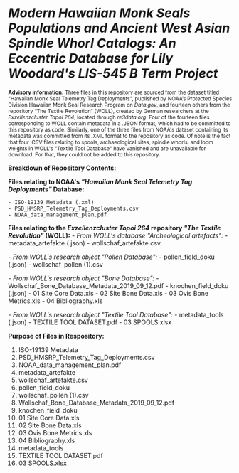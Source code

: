 # ***Modern Hawaiian Monk Seals Populations and Ancient West Asian Spindle Whorl Catalogs: An Eccentric Database for Lily Woodard's LIS-545 B Term Project***

<sub> **Advisory information:** Three files in this repository are sourced from the dataset titled “Hawaiian Monk Seal Telemetry Tag Deployments", published by NOAA’s Protected Species Division Hawaiian Monk Seal Research Program on *Data.gov*, and fourteen others from the repository “The Textile Revolution” (WOLL), created by German researchers at the *Exzellenzcluster Topoi 264*, located through *re3data.org*. Four of the fourteen files corresponding to WOLL contain metadata in a .JSON format, which had to be committed to this repository as code. Similarly, one of the three files from NOAA's dataset containing its metadata was committed from its .XML format to the repository as code. Of note is the fact that four .CSV files relating to spools, archaeological sites, spindle whorls, and loom weights in WOLL's "Textile Tool Database" have vanished and are unavailable for download. For that, they could not be added to this repository.</sub>

**Breakdown of Repository Contents:**

**Files relating to NOAA's *"Hawaiian Monk Seal Telemetry Tag Deployments"* Database:**

    - ISO-19139 Metadata (.xml)
    - PSD_HMSRP_Telemetry_Tag_Deployments.csv
    - NOAA_data_management_plan.pdf

**Files relating to the *Exzellenzcluster Topoi 264* repository *"The Textile Revolution"* (WOLL):**
  *- From WOLL's database "Archeological artefacts":*
    - metadata_artefakte (.json)
    - wollschaf_artefakte.csv
    
 *- From WOLL's research object "Pollen Database":*
    - pollen_field_doku (.json)
    - wollschaf_pollen (1).csv
    
  *- From WOLL's research object "Bone Database":*
    - Wollschaf_Bone_Database_Metadata_2019_09_12.pdf
    - knochen_field_doku (.json)
    - 01 Site Core Data.xls
    - 02 Site Bone Data.xls
    - 03 Ovis Bone Metrics.xls
    - 04 Bibliography.xls
    
  *- From WOLL's research object "Textile Tool Database":*
    - metadata_tools (.json)
    - TEXTILE TOOL DATASET.pdf
    - 03 SPOOLS.xlsx

**Purpose of Files in Respository:**
1) ISO-19139 Metadata 
2) PSD_HMSRP_Telemetry_Tag_Deployments.csv
3) NOAA_data_management_plan.pdf
4) metadata_artefakte 
5) wollschaf_artefakte.csv
6) pollen_field_doku 
7) wollschaf_pollen (1).csv
8) Wollschaf_Bone_Database_Metadata_2019_09_12.pdf
9) knochen_field_doku 
10) 01 Site Core Data.xls
11) 02 Site Bone Data.xls
13) 03 Ovis Bone Metrics.xls
14) 04 Bibliography.xls
15) metadata_tools 
16) TEXTILE TOOL DATASET.pdf
17) 03 SPOOLS.xlsx
    
    
    
    
    



